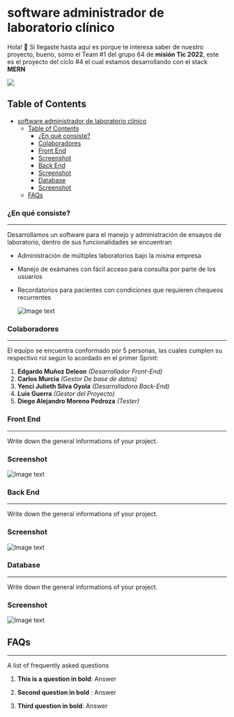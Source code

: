 # software administrador de laboratorio clínico

Hola! 👋 Si llegaste hasta aquí es porque te interesa saber de nuestro proyecto, bueno, somo el Team #1 del grupo 64 de **misión Tic 2022**, este es el proyecto del ciclo #4 el cual estamos desarrollando con el stack **MERN**

![](https://static.platzi.com/media/blog/mern-stack-284eedb6-ee6b-4441-b181-5064a453a15a.png)

## Table of Contents

- [software administrador de laboratorio clínico](#software-administrador-de-laboratorio-clínico)
  - [Table of Contents](#table-of-contents)
    - [¿En qué consiste?](#en-qué-consiste)
    - [Colaboradores](#colaboradores)
    - [Front End](#front-end)
    - [Screenshot](#screenshot)
    - [Back End](#back-end)
    - [Screenshot](#screenshot-1)
    - [Database](#database)
    - [Screenshot](#screenshot-2)
  - [FAQs](#faqs)
   
### ¿En qué consiste?
***
Desarrollamos un software para el manejo y administración de ensayos de laboratorio, dentro de sus funcionalidades se encuentran

- Administración de múltiples laboratorios bajo la misma empresa
- Manejo de exámanes con fácil acceso para consulta por parte de los usuarios
- Recordatorios para pacientes con condiciones que requieren chequeos recurrentes
  
  ![Image text](https://www.softwaremedico.com.co/wp-content/uploads/2018/10/laboratorioclinico.png)

### Colaboradores
***
El equipo se encuentra conformado por 5 personas, las cuales cumplen su respectivo rol según lo acordado en el primer Sprint:

1. **Edgardo Muñoz Deleon** *(Desarrollador Front-End)*
2. **Carlos Murcia** *(Gestor De base de datos)*
3. **Yenci Julieth Silva Oyola** *(Desarrolladora Back-End)*
4. **Luis Guerra** *(Gestor del Proyecto)*
5. **Diego Alejandro Moreno Pedroza** *(Tester)*


### Front End
***
Write down the general informations of your project. 
### Screenshot
![Image text](https://www.united-internet.de/fileadmin/user_upload/Brands/Downloads/Logo_IONOS_by.jpg)

### Back End
***
Write down the general informations of your project. 
### Screenshot
![Image text](https://www.united-internet.de/fileadmin/user_upload/Brands/Downloads/Logo_IONOS_by.jpg)


### Database
***
Write down the general informations of your project. 
### Screenshot
![Image text](https://www.united-internet.de/fileadmin/user_upload/Brands/Downloads/Logo_IONOS_by.jpg)


## FAQs
***
A list of frequently asked questions
1. **This is a question in bold**: Answer 
1. __Second question in bold__ : Answer

2. **Third question in bold**: Answer

